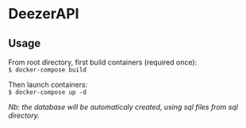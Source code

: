 # DeezerAPI
## Usage
From root directory, first build containers (required once):  
`$ docker-compose build`

Then launch containers:  
`$ docker-compose up -d`

*Nb: the database will be automaticaly created, using sql files from sql directory.*
